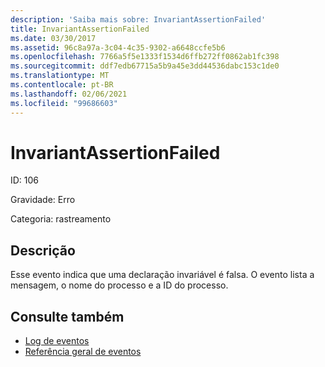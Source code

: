 ```yaml
---
description: 'Saiba mais sobre: InvariantAssertionFailed'
title: InvariantAssertionFailed
ms.date: 03/30/2017
ms.assetid: 96c8a97a-3c04-4c35-9302-a6648ccfe5b6
ms.openlocfilehash: 7766a5f5e1333f1534d6ffb272ff0862ab1fc398
ms.sourcegitcommit: ddf7edb67715a5b9a45e3dd44536dabc153c1de0
ms.translationtype: MT
ms.contentlocale: pt-BR
ms.lasthandoff: 02/06/2021
ms.locfileid: "99686603"
---
```

# <a name="invariantassertionfailed"></a>InvariantAssertionFailed

ID: 106  
  
 Gravidade: Erro  
  
 Categoria: rastreamento  
  
## <a name="description"></a>Descrição  

 Esse evento indica que uma declaração invariável é falsa. O evento lista a mensagem, o nome do processo e a ID do processo.  
  
## <a name="see-also"></a>Consulte também

- [Log de eventos](index.md)
- [Referência geral de eventos](events-general-reference.md)
